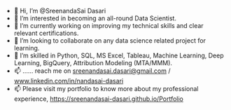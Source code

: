 - 👋 Hi, I’m @SreenandaSai Dasari            
- 👀 I’m interested in becoming an all-round Data Scientist.              
- 🌱 I’m currently working on improving my technical skills and clear relevant certifications.           
- 💞️ I’m looking to collaborate on any data science related project for learning.             
- 💞️ I’m skilled in Python, SQL, MS Excel, Tableau, Machine Learning, Deep Learning, BigQuery, Attribution Modeling (MTA/MMM).      
- 📫 ...... reach me on sreenandasai.dasari@gmail.com / www.linkedin.com/in/nandasai-dasari    
- 📫 Please visit my portfolio to know more about my professional experience, https://sreenandasai-dasari.github.io/Portfolio  
   
 
  
<!---   
SreenandaSai-Dasari/SreenandaSai-Dasari is a ✨ special ✨ repository because its `README.md` (this file) appears on your GitHub profile.
You can click the Preview link to take a look at your changes.
--->
